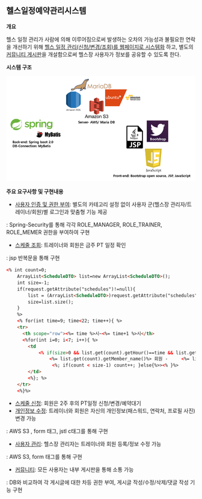 ## 헬스일정예약관리시스템

**개요**

  헬스 일정 관리가 사람에 의해 이루어짐으로써 발생하는 오차의 가능성과 불필요한 연락을 개선하기 위해 <u>헬스 일정 관리(신청/변경/조회)를 웹페이지로 시스템화</u> 하고, 별도의 <u>커뮤니티 게시판</u>을 개설함으로써 헬스장 사용자가 정보를 공유할 수 있도록 한다.



**시스템 구조**

![system-architecture](.\img\system-architecture.PNG)



**주요 요구사항 및 구현내용**

- <u>사용자 인증 및 권한 부여</u>: 별도의 카테고리 설정 없이 사용자 군(헬스장 관리자/트레이너/회원)별 로그인과 맞춤형 기능 제공

: Spring-Security를 통해 각각 ROLE_MANAGER, ROLE_TRAINER, ROLE_MEMER 권한을 부여하여 구현 

- <u>스케줄 조회</u>: 트레이너와 회원은 금주 PT 일정 확인 

: jsp 반복문을 통해 구현 

[schedule.jsp]: https://github.com/SeoJaeyeon/fitnessCenterManagementSystem/blob/master/fitnessCenterManagementSystem/src/main/webapp/WEB-INF/views/schedule.jsp

```html
<% int count=0;
	ArrayList<ScheduleDTO> list=new ArrayList<ScheduleDTO>();
	int size=-1;
	if(request.getAttribute("schedules")!=null){
		list = (ArrayList<ScheduleDTO>)request.getAttribute("schedules");
		size=list.size();
	}
	%>
  	<% for(int time=9; time<22; time++){ %>
    <tr>
      <th scope="row"><%= time %>시~<%= time+1 %>시</th>
	  <%for(int i=0; i<7; i++){ %>
	  	<td
	  		<% if(size>0 && list.get(count).getHour()==time && list.get(count).getDay()==i){%> style="background-color:rgb(204,255,255)">
	  			<%= list.get(count).getMember_name()%> 회원 - 	<%= list.get(count).getTrainer_name()%> 트레이너 
	  			 <%; if(count < size-1) count++; }else{%>><% }%>
	  	</td>
	  	<%}; %>
    </tr>
    <%}%>
```

- <u>스케줄 신청</u>: 회원은 2주 후의 PT일정 신청/변경/예약대기
- <u>개인정보 수정</u>: 트레이너와 회원은 자신의 개인정보(패스워드, 연락처, 프로필 사진) 변경 가능

: AWS S3 , form 태그, jstl c태그를 통해 구현 

[tr_mypage.jsp]: https://github.com/SeoJaeyeon/fitnessCenterManagementSystem/blob/master/fitnessCenterManagementSystem/src/main/webapp/WEB-INF/views/trainer/tr_mypage.jsp
[TrainerController.java]:https://github.com/SeoJaeyeon/fitnessCenterManagementSystem/blob/master/fitnessCenterManagementSystem/src/main/java/kr/ac/fcm/controller/TrainerController.java

- <u>사용자 관리</u>: 헬스장 관리자는 트레이너와 회원 등록/정보 수정 가능

: AWS S3, form 태그를 통해 구현

- <u>커뮤니티</u>: 모든 사용자는 내부 게시판을 통해 소통 가능

: DB와 비교하여 각 게시글에 대한 차등 권한 부여, 게시글 작성/수정/삭제/댓글 작성 기능 구현
